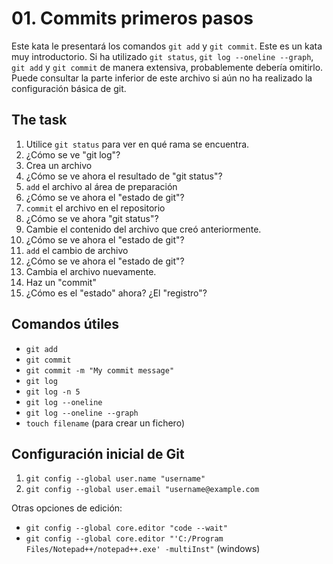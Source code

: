# 01. Commits primeros pasos

Este kata le presentará los comandos `git add` y `git commit`.
Este es un kata muy introductorio. Si ha utilizado `git status`, `git log --oneline --graph`, `git add` y `git commit` de manera extensiva, probablemente debería omitirlo.
Puede consultar la parte inferior de este archivo si aún no ha realizado la configuración básica de git.


## The task

1. Utilice `git status` para ver en qué rama se encuentra.
2. ¿Cómo se ve "git log"?
3. Crea un archivo
4. ¿Cómo se ve ahora el resultado de "git status"?
5. `add` el archivo al área de preparación
6. ¿Cómo se ve ahora el "estado de git"?
7. `commit` el archivo en el repositorio
8. ¿Cómo se ve ahora "git status"?
9. Cambie el contenido del archivo que creó anteriormente.
10. ¿Cómo se ve ahora el "estado de git"?
11. `add` el cambio de archivo
12. ¿Cómo se ve ahora el "estado de git"?
13. Cambia el archivo nuevamente.
14. Haz un "commit"
15. ¿Cómo es el "estado" ahora? ¿El "registro"?



## Comandos útiles
- `git add`
- `git commit`
- `git commit -m "My commit message"`
- `git log`
- `git log -n 5`
- `git log --oneline`
- `git log --oneline --graph`
- `touch filename` (para crear un fichero)


## Configuración inicial de Git
1. `git config --global user.name "username"`
2. `git config --global user.email "username@example.com`

Otras opciones de edición:
- `git config --global core.editor "code --wait"`
- `git config --global core.editor "'C:/Program Files/Notepad++/notepad++.exe' -multiInst"` (windows)
